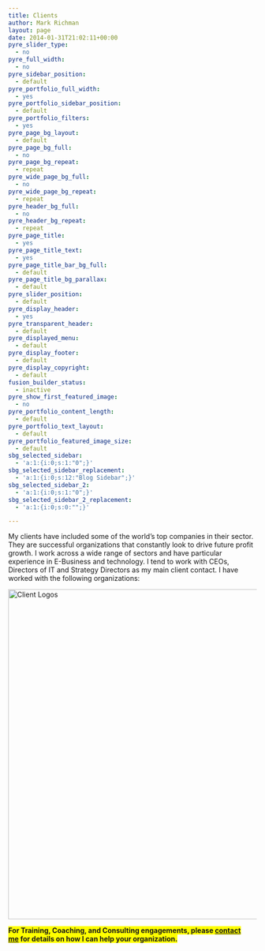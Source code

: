 ```yaml
---
title: Clients
author: Mark Richman
layout: page
date: 2014-01-31T21:02:11+00:00
pyre_slider_type:
  - no
pyre_full_width:
  - no
pyre_sidebar_position:
  - default
pyre_portfolio_full_width:
  - yes
pyre_portfolio_sidebar_position:
  - default
pyre_portfolio_filters:
  - yes
pyre_page_bg_layout:
  - default
pyre_page_bg_full:
  - no
pyre_page_bg_repeat:
  - repeat
pyre_wide_page_bg_full:
  - no
pyre_wide_page_bg_repeat:
  - repeat
pyre_header_bg_full:
  - no
pyre_header_bg_repeat:
  - repeat
pyre_page_title:
  - yes
pyre_page_title_text:
  - yes
pyre_page_title_bar_bg_full:
  - default
pyre_page_title_bg_parallax:
  - default
pyre_slider_position:
  - default
pyre_display_header:
  - yes
pyre_transparent_header:
  - default
pyre_displayed_menu:
  - default
pyre_display_footer:
  - default
pyre_display_copyright:
  - default
fusion_builder_status:
  - inactive
pyre_show_first_featured_image:
  - no
pyre_portfolio_content_length:
  - default
pyre_portfolio_text_layout:
  - default
pyre_portfolio_featured_image_size:
  - default
sbg_selected_sidebar:
  - 'a:1:{i:0;s:1:"0";}'
sbg_selected_sidebar_replacement:
  - 'a:1:{i:0;s:12:"Blog Sidebar";}'
sbg_selected_sidebar_2:
  - 'a:1:{i:0;s:1:"0";}'
sbg_selected_sidebar_2_replacement:
  - 'a:1:{i:0;s:0:"";}'

---
```

My clients have included some of the world’s top companies in their sector. They are successful organizations that constantly look to drive future profit growth. I work across a wide range of sectors and have particular experience in E-Business and technology. I tend to work with CEOs, Directors of IT and Strategy Directors as my main client contact. I have worked with the following organizations:

<img class="alignnone size-large wp-image-602" src="http://www.markrichman.com/wp-content/uploads/2014/11/client-logos-1024x1024.png" alt="Client Logos" width="669" height="669" srcset="http://www.markrichman.com/wp-content/uploads/2014/11/client-logos-66x66.png 66w, http://www.markrichman.com/wp-content/uploads/2014/11/client-logos-150x150.png 150w, http://www.markrichman.com/wp-content/uploads/2014/11/client-logos-300x300.png 300w, http://www.markrichman.com/wp-content/uploads/2014/11/client-logos-1024x1024.png 1024w" sizes="(max-width: 669px) 100vw, 669px" />

<!--

<ul>
	
<li><a href="http://www.affinity.com">Affinity Internet</a></li>


	
<li><a href="http://www.chaplikcardiology.com/">Alexander Chaplik, MD</a></li>


	
<li><a href="http://www.alpeng.com/">Alpine Engineered Products</a></li>


	
<li><a href="http://www.autonation.com">AutoNation</a></li>


	
<li><a href="http://www.burgerking.com">Burger King Corporation</a></li>


	
<li><a title="Campus Management Corporation" href="http://www.campusmanagement.com/" target="_blank">Campus Management Corporation</a></li>


	
<li><a href="http://www.usa.canon.com">Canon U.S.A.</a></li>


	
<li><a href="http://www.choicepoint.com">ChoicePoint</a></li>


	
<li><a href="http://www.ca.com">Computer Associates</a></li>


	
<li><a href="http://www.directinsite.com/">Computer Concepts Corporation</a></li>


	
<li>Coral Petroleum</li>


	
<li>Crystal Petroleum</li>


	
<li><a href="http://www.dmrglobal.com/">DMR Global</a></li>


	
<li>Eagle Petroleum</li>


	
<li><a href="http://investing.businessweek.com/research/stocks/private/snapshot.asp?privcapId=123966">Encore Development</a></li>


	
<li><a href="http://investing.businessweek.com/research/stocks/private/snapshot.asp?privcapId=740952">Fusive.com</a></li>


	
<li><a href="http://www.gate.com">Gate.com</a></li>


	
<li><a href="http://www.goal.com">Goal.com</a></li>


	
<li><a href="http://www.crunchbase.com/company/health-benefits-direct">Health Benefits Direct</a></li>


	
<li><a href="http://www.hostway.com">Hostway Corporation</a></li>


	
<li><a href="http://www.jmfamily.com">JM Family Enterprises</a></li>


	
<li><a href="http://www.jtech.com">JTech Communications</a></li>


	
<li><a href="http://www.mixedmediafusion.com/">Mixed Media Fusion</a></li>


	
<li><a href="https://designjournalmag.com/companies/detail/3006-mobelform">Mobelform</a></li>


	
<li><a href="http://www.nutri-health.com">Nutri-Health Supplements</a></li>


	
<li><a href="http://www.verio.com">NTT/VERIO</a></li>


	
<li><a href="http://www.officedepot.com">Office Depot</a></li>


	
<li><a href="http://www.partsbase.com">PartsBase.com</a></li>


	
<li><a href="http://www.raynaberg.com">Rayna Berg</a></li>


	
<li><a href="http://www.cpraedfirstaidinstructor.com">Rodrigo McDermott</a></li>


	
<li><a href="http://www.bizjournals.com/southflorida/stories/2000/11/06/daily19.html">Registry Magic</a></li>


	
<li><a href="http://www.cpraedfirstaidinstructor.com">Rodrigo McDermott</a></li>


	
<li><a href="https://plus.google.com/111129950011236103144/about?gl=us&hl=en">Sample Tire</a></li>


	
<li><a href="http://www.singerasset.com/">Singer Asset Finance</a></li>


	
<li><a href="http://investing.businessweek.com/research/stocks/private/snapshot.asp?privcapId=2721879">SoftMountain, Inc.</a></li>


	
<li><a href="http://www.stonybrookmedicine.edu/">SUNY Stony Brook Health Sciences Center</a></li>


	
<li><a href="http://www.valueweb.com">ValueWeb</a></li>


	
<li><a href="http://www.vitacost.com">Vitacost.com</a></li>


	
<li><a href="http://www.wealthmsi.com">Wealth Management Systems</a></li>


</ul>


-->

<span style="background-color: #ffff00; font-weight: bold;">For Training, Coaching, and Consulting engagements, please <a title="Contact" href="http://www.markrichman.com/contact">contact me</a> for details on how I can help your organization.</span>